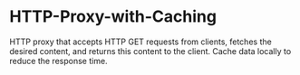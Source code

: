 # HTTP-Proxy-with-Caching
HTTP proxy that accepts HTTP GET requests from clients, fetches the desired content, and returns this content to the client. Cache data locally to reduce the response time.
